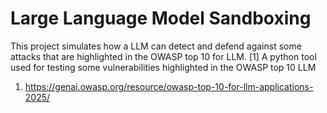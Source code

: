 # Large Language Model Sandboxing
This project simulates how a LLM can detect and defend against some attacks that are highlighted in the OWASP top 10 for LLM. [1]
A python tool used for testing some vulnerabilities highlighted in the OWASP top 10 LLM



1. https://genai.owasp.org/resource/owasp-top-10-for-llm-applications-2025/
